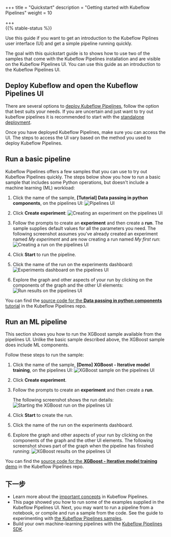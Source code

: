 +++
title = "Quickstart"
description = "Getting started with Kubeflow Pipelines"
weight = 10

+++                 
{{% stable-status %}}

Use this guide if you want to get an introduction to the Kubeflow Piplines user interface (UI) and get a simple pipeline running quickly. 

The goal with this quickstart guide is to shows how to use two of the samples that come with 
the Kubeflow Pipelines installation and are visible on the Kubeflow Pipelines
UI. You can use this guide as an introduction to the 
Kubeflow Pipelines UI.

## Deploy Kubeflow and open the Kubeflow Pipelines UI

There are several options to [deploy Kubeflow Pipelines](/docs/components/pipelines/installation/overview/), follow the option that best suits your needs. If you are uncertain and just want to try out kubeflow pipelines it is recommended to start with the [standalone deployment](/docs/components/pipelines/installation/standalone-deployment/).

Once you have deployed Kubeflow Pipelines, make sure you can access the UI. The steps to access the UI vary based on the method you used to deploy Kubeflow Pipelines.

## Run a basic pipeline

Kubeflow Pipelines offers a few samples that you can use to try out
Kubeflow Pipelines quickly. The steps below show you how to run a basic sample that
includes some Python operations, but doesn't include a machine learning (ML) 
workload:

1. Click the name of the sample, **[Tutorial] Data passing in python components**, on the pipelines UI:
  <img src="/docs/images/click-pipeline-sample.png" 
    alt="Pipelines UI"
    class="mt-3 mb-3 border border-info rounded">

1. Click **Create experiment**:
  <img src="/docs/images/pipelines-start-experiment.png" 
    alt="Creating an experiment on the pipelines UI"
    class="mt-3 mb-3 border border-info rounded">

1. Follow the prompts to create an **experiment** and then create a **run**. 
  The sample supplies default values for all the parameters you need. The 
  following screenshot assumes you've already created an experiment named
  _My experiment_ and are now creating a run named _My first run_:
  <img src="/docs/images/pipelines-start-run.png" 
    alt="Creating a run on the pipelines UI"
    class="mt-3 mb-3 border border-info rounded">

1. Click **Start** to run the pipeline.
1. Click the name of the run on the experiments dashboard:
  <img src="/docs/images/pipelines-experiments-dashboard.png" 
    alt="Experiments dashboard on the pipelines UI"
    class="mt-3 mb-3 border border-info rounded">

1. Explore the graph and other aspects of your run by clicking on the 
  components of the graph and the other UI elements:
  <img src="/docs/images/pipelines-basic-run.png" 
    alt="Run results on the pipelines UI"
    class="mt-3 mb-3 border border-info rounded">

You can find the [source code for the **Data passing in python components** tutorial](https://github.com/kubeflow/pipelines/tree/master/samples/tutorials/Data%20passing%20in%20python%20components) in the Kubeflow Pipelines repo.

## Run an ML pipeline

This section shows you how to run the XGBoost sample available
from the pipelines UI. Unlike the basic sample described above, the
XGBoost sample does include ML components. 

Follow these steps to run the sample:

1. Click the name of the sample, 
  **[Demo] XGBoost - Iterative model training**, on the pipelines UI:
  <img src="/docs/images/click-xgboost-sample.png" 
    alt="XGBoost sample on the pipelines UI"
    class="mt-3 mb-3 border border-info rounded">

1. Click **Create experiment**.
1. Follow the prompts to create an **experiment** and then create a **run**.

    The following screenshot shows the run details:
    <img src="/docs/images/pipelines-start-xgboost-run.png" 
      alt="Starting the XGBoost run on the pipelines UI"
      class="mt-3 mb-3 border border-info rounded">

1. Click **Start** to create the run.
1. Click the name of the run on the experiments dashboard.
1. Explore the graph and other aspects of your run by clicking on the 
  components of the graph and the other UI elements. The following screenshot
  shows part of the graph when the pipeline has finished running:
    <img src="/docs/images/pipelines-xgboost-graph.png" 
      alt="XGBoost results on the pipelines UI"
      class="mt-3 mb-3 border border-info rounded">

You can find the [source code for the **XGBoost - Iterative model training** demo](https://github.com/kubeflow/pipelines/tree/master/samples/core/xgboost_training_cm) in the Kubeflow Pipelines repo.

## 下一步

* Learn more about the 
  [important concepts](/docs/pipelines/overview/concepts/) in Kubeflow
  Pipelines.
* This page showed you how to run some of the examples supplied in the Kubeflow
  Pipelines UI. Next, you may want to run a pipeline from a notebook, or compile 
  and run a sample from the code. See the guide to experimenting with
  [the Kubeflow Pipelines samples](/docs/components/pipelines/tutorials/build-pipeline/).
* Build your own machine-learning pipelines with the [Kubeflow Pipelines 
  SDK](/docs/components/pipelines/sdk/sdk-overview/).
